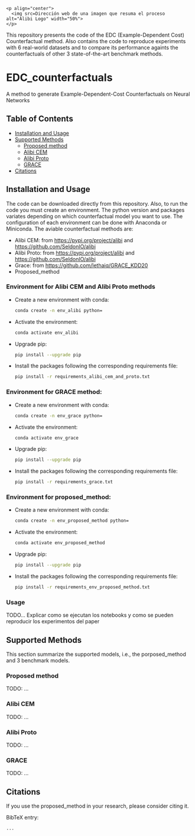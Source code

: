 ```
<p align="center">
  <img src=Dirección web de una imagen que resuma el proceso alt="Alibi Logo" width="50%">
</p>
```

This repository presents the code of the EDC (Example-Dependent Cost) Counterfactual method. Also contains the code to reproduce experiments with 6 real-world datasets and to compare its performance againts the counterfactuals of other 3 state-of-the-art benchmark methods.

# EDC_counterfactuals
A method to generate Example-Dependent-Cost Counterfactuals on Neural Networks

## Table of Contents

* [Installation and Usage](#installation-and-usage)
* [Supported Methods](#supported-methods)
  * [Proposed method](#Proposed-method)
  * [Alibi CEM](#Alibi-CEM)
  * [Alibi Proto](#Alibi-Proto)
  * [GRACE](#GRACE)
* [Citations](#citations)

## Installation and Usage
The code can be downloaded directly from this repository. Also, to run the code you must create an environment. The python version and packages variates depending on which counterfactual model you want to use. The configuration of each environment can be done with Anaconda or Miniconda. The aviable counterfactual methods are:

- Alibi CEM: from https://pypi.org/project/alibi and https://github.com/SeldonIO/alibi
- Alibi Proto: from https://pypi.org/project/alibi and https://github.com/SeldonIO/alibi
- Grace: from https://github.com/lethaiq/GRACE_KDD20
- Proposed_method

### Environment for Alibi CEM and Alibi Proto methods

- Create a new environment with conda:

  ```bash
  conda create -n env_alibi python=
  ```
  
- Activate the environment:
  ```bash
  conda activate env_alibi
  ```

- Upgrade pip:
  ```bash
  pip install --upgrade pip
  ```

- Install the packages following the corresponding requirements file:
  ```bash
  pip install -r requirements_alibi_cem_and_proto.txt
  ```

### Environment for GRACE method:

- Create a new environment with conda:

  ```bash
  conda create -n env_grace python=
  ```
  
- Activate the environment:
  ```bash
  conda activate env_grace
  ```

- Upgrade pip:
  ```bash
  pip install --upgrade pip
  ```

- Install the packages following the corresponding requirements file:
  ```bash
  pip install -r requirements_grace.txt
  ```
  
### Environment for proposed_method:

- Create a new environment with conda:

  ```bash
  conda create -n env_proposed_method python=
  ```
  
- Activate the environment:
  ```bash
  conda activate env_proposed_method
  ```

- Upgrade pip:
  ```bash
  pip install --upgrade pip
  ```

- Install the packages following the corresponding requirements file:
  ```bash
  pip install -r requirements_env_proposed_method.txt
  ```

### Usage
TODO... Explicar como se ejecutan los notebooks y como se pueden reproducir los experimentos del paper

## Supported Methods
This section summarize the supported models, i.e., the porposed_method and 3 benchmark models.

### Proposed method
TODO: ...

### Alibi CEM
TODO: ...

### Alibi Proto
TODO: ...

### GRACE
TODO: ...

## Citations
If you use the proposed_method in your research, please consider citing it.

BibTeX entry:

```
...
```
